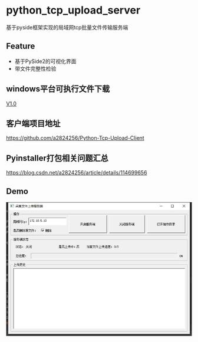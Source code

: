 # python_tcp_upload_server
基于pyside框架实现的局域网tcp批量文件传输服务端

## Feature
- 基于PySide2的可视化界面
- 带文件完整性检验

## windows平台可执行文件下载
[V1.0](https://github.com/a2824256/Python-Tcp-Upload-Server/releases/tag/v1.0)

## 客户端项目地址
https://github.com/a2824256/Python-Tcp-Upload-Client

## Pyinstaller打包相关问题汇总
https://blog.csdn.net/a2824256/article/details/114699656

## Demo
<img src="./sc.png" />
